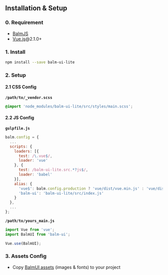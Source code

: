 ## Installation & Setup

### 0. Requirement

- [BalmJS](http://balmjs.com/)
- [Vue.js](https://vuejs.org/)@2.1.0+

### 1. Install

```sh
npm install --save balm-ui-lite
```

### 2. Setup

#### 2.1 CSS Config

__`/path/to/_vendor.scss`__

```css
@import 'node_modules/balm-ui-lite/src/styles/main.scss';
```

#### 2.2 JS Config

__`gulpfile.js`__

```js
balm.config = {
  ...
  scripts: {
    loaders: [{
      test: /\.vue$/,
      loader: 'vue'
    }, {
      test: /balm-ui-lite.src.*?js$/,
      loader: 'babel'
    }],
    alias: {
      'vue$': balm.config.production ? 'vue/dist/vue.min.js' : 'vue/dist/vue.esm.js',
      'balm-ui': 'balm-ui-lite/src/index.js'
    }
  },
  ...
};
```

__`/path/to/yours_main.js`__

```js
import Vue from 'vue';
import BalmUI from 'balm-ui';

Vue.use(BalmUI);
```

### 3. Assets Config

- Copy [BalmUI assets](http://balmjs.com/ui-vue-lite/assets.zip) (images & fonts) to your project

